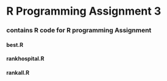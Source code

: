 # R Programming Assignment 3
### contains R code for R programming Assignment
#### best.R
#### rankhospital.R
#### rankall.R
